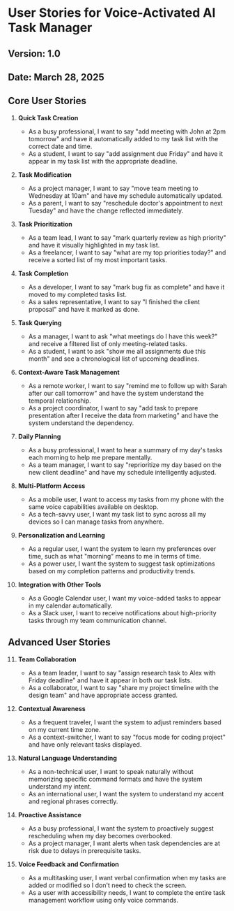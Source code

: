 # User Stories for Voice-Activated AI Task Manager
## Version: 1.0
## Date: March 28, 2025

## Core User Stories

1. **Quick Task Creation**
   - As a busy professional, I want to say "add meeting with John at 2pm tomorrow" and have it automatically added to my task list with the correct date and time.
   - As a student, I want to say "add assignment due Friday" and have it appear in my task list with the appropriate deadline.

2. **Task Modification**
   - As a project manager, I want to say "move team meeting to Wednesday at 10am" and have my schedule automatically updated.
   - As a parent, I want to say "reschedule doctor's appointment to next Tuesday" and have the change reflected immediately.

3. **Task Prioritization**
   - As a team lead, I want to say "mark quarterly review as high priority" and have it visually highlighted in my task list.
   - As a freelancer, I want to say "what are my top priorities today?" and receive a sorted list of my most important tasks.

4. **Task Completion**
   - As a developer, I want to say "mark bug fix as complete" and have it moved to my completed tasks list.
   - As a sales representative, I want to say "I finished the client proposal" and have it marked as done.

5. **Task Querying**
   - As a manager, I want to ask "what meetings do I have this week?" and receive a filtered list of only meeting-related tasks.
   - As a student, I want to ask "show me all assignments due this month" and see a chronological list of upcoming deadlines.

6. **Context-Aware Task Management**
   - As a remote worker, I want to say "remind me to follow up with Sarah after our call tomorrow" and have the system understand the temporal relationship.
   - As a project coordinator, I want to say "add task to prepare presentation after I receive the data from marketing" and have the system understand the dependency.

7. **Daily Planning**
   - As a busy professional, I want to hear a summary of my day's tasks each morning to help me prepare mentally.
   - As a team manager, I want to say "reprioritize my day based on the new client deadline" and have my schedule intelligently adjusted.

8. **Multi-Platform Access**
   - As a mobile user, I want to access my tasks from my phone with the same voice capabilities available on desktop.
   - As a tech-savvy user, I want my task list to sync across all my devices so I can manage tasks from anywhere.

9. **Personalization and Learning**
   - As a regular user, I want the system to learn my preferences over time, such as what "morning" means to me in terms of time.
   - As a power user, I want the system to suggest task optimizations based on my completion patterns and productivity trends.

10. **Integration with Other Tools**
    - As a Google Calendar user, I want my voice-added tasks to appear in my calendar automatically.
    - As a Slack user, I want to receive notifications about high-priority tasks through my team communication channel.

## Advanced User Stories

11. **Team Collaboration**
    - As a team leader, I want to say "assign research task to Alex with Friday deadline" and have it appear in both our task lists.
    - As a collaborator, I want to say "share my project timeline with the design team" and have appropriate access granted.

12. **Contextual Awareness**
    - As a frequent traveler, I want the system to adjust reminders based on my current time zone.
    - As a context-switcher, I want to say "focus mode for coding project" and have only relevant tasks displayed.

13. **Natural Language Understanding**
    - As a non-technical user, I want to speak naturally without memorizing specific command formats and have the system understand my intent.
    - As an international user, I want the system to understand my accent and regional phrases correctly.

14. **Proactive Assistance**
    - As a busy professional, I want the system to proactively suggest rescheduling when my day becomes overbooked.
    - As a project manager, I want alerts when task dependencies are at risk due to delays in prerequisite tasks.

15. **Voice Feedback and Confirmation**
    - As a multitasking user, I want verbal confirmation when my tasks are added or modified so I don't need to check the screen.
    - As a user with accessibility needs, I want to complete the entire task management workflow using only voice commands.

